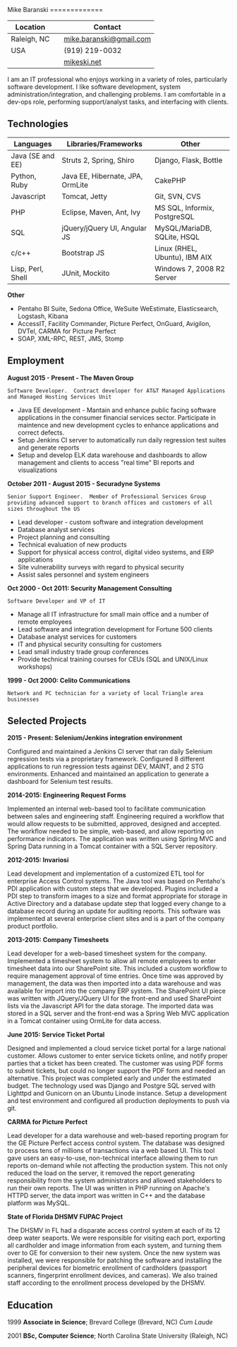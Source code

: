 <div id="content">
Mike Baranski
=============

|Location||Contact|
|-------------------|--------------|---------------------------------|
|Raleigh, NC        |              |mike.baranski@gmail.com          | 
|USA                |              |(919) 219-0032                   |
|                   |              |[mikeski.net](http://mikeski.net)|

I am an IT professional who enjoys working in a variety of roles, particularly software development.  I like software development, system administration/integration, and challenging problems.  I am comfortable in a dev-ops role, performing support/analyst tasks, and interfacing with clients.

Technologies
------------

|**Languages**      |**Libraries/Frameworks**         |**Other**                     |
|-------------------|---------------------------------|------------------------------|
| Java (SE and EE)  | Struts 2, Spring, Shiro         | Django, Flask, Bottle        |
| Python, Ruby      | Java EE, Hibernate, JPA, OrmLite| CakePHP                      |
| Javascript        | Tomcat, Jetty                   | Git, SVN, CVS                |
| PHP               | Eclipse, Maven, Ant, Ivy        | MS SQL, Informix, PostgreSQL |
| SQL               | jQuery/jQuery UI, Angular JS    | MySQL/MariaDB, SQLite, HSQL  |
| c/c++             | Bootstrap JS                    | Linux (RHEL, Ubuntu), IBM AIX| 
| Lisp, Perl, Shell | JUnit, Mockito                  | Windows 7, 2008 R2 Server    |

**Other**

* Pentaho BI Suite, Sedona Office, WeSuite WeEstimate, Elasticsearch, Logstash, Kibana
* AccessIT, Facility Commander, Picture Perfect, OnGuard, Avigilon, DVTel, CARMA for Picture Perfect
* SOAP, XML-RPC, REST, JMS, Stomp

Employment
--------------------
**August 2015 - Present - The Maven Group**

    Software Developer.  Contract developer for AT&T Managed Applications and Managed Hosting Services Unit

* Java EE development - Mantain and enhance public facing software applications in the consumer financial services sector.  Participate in maintence and new development cycles to enhance applications and correct defects.
* Setup Jenkins CI server to automatically run daily regression test suites and generate reports
* Setup and develop ELK data warehouse and dashboards to allow management and clients to access "real time" BI reports and visualizations

**October 2011 - August 2015 - Securadyne Systems**

    Senior Support Engineer.  Member of Professional Services Group providing advanced support to branch offices and customers of all sizes throughout the US

* Lead developer - custom software and integration development
* Database analyst services
* Project planning and consulting
* Technical evaluation of new products
* Support for physical access control, digital video systems, and ERP applications
* Site vulnerability surveys with regard to physical security
* Assist sales personnel and system engineers

**Oct 2000 - Oct 2011: Security Management Consulting**

    Software Developer and VP of IT

* Manage all IT infrastructure for small main office and a number of remote employees
* Lead software and integration development for Fortune 500 clients
* Database analyst services for customers
* IT and physical security consulting for customers
* Lead small industry trade group conferences
* Provide technical training courses for CEUs (SQL and UNIX/Linux workshops)
 
**1999 - Oct 2000: Celito Communications**

    Network and PC technician for a variety of local Triangle area businesses
 
Selected Projects
-----------------

**2015 - Present: Selenium/Jenkins integration environment**

Configured and maintained a Jenkins CI server that ran daily Selenium regression tests via a proprietary framework.  Configured 8 different applications to run regression tests against DEV, MAINT, and 2 STG environments.  Enhanced and maintained an application to generate a dashboard for Selenium test results.

**2014-2015: Engineering Request Forms**

Implemented an internal web-based tool to facilitate communication between sales and engineering staff.  Engineering required a workflow that would allow requests to be submitted, approved, designed and accepted.  The workflow needed to be simple, web-based, and allow reporting on performance indicators.  The application was written using Spring MVC and Spring Data running in a Tomcat container with a SQL Server repository.

**2012-2015: Invariosi**

Lead development and implementation of a customized ETL tool for enterprise Access Control systems.  The Java tool was based on Pentaho's PDI application with custom steps that we developed.  Plugins included a PDI step to transform images to a size and format appropriate for storage in Active Directory and a database update step that logged every change to a database record during an update for auditing reports.  This software was implemented at several enterprise client sites and is a part of the company product portfolio.

**2013-2015: Company Timesheets**

Lead developer for a web-based timesheet system for the company.  Implemented a timesheet system to allow all remote employees to enter timesheet data into our SharePoint site.  This included a custom workflow to require management approval of time entries.  Once time was approved by management, the data was then imported into a data warehouse and was available for import into the company ERP system.  The SharePoint UI piece was written with JQuery/JQuery UI for the front-end and used SharePoint lists via the Javascript API for the data storage.  The imported data was stored in a SQL server and the front-end was a Spring Web MVC application in a Tomcat container using OrmLite for data access.

**June 2015: Service Ticket Portal**

Designed and implemented a cloud service ticket portal for a large national customer.  Allows customer to enter service tickets online, and notify proper parties that a ticket has been created.  The customer was using PDF forms to submit tickets, but could no longer support the PDF form and needed an alternative.  This project was completed early and under the estimated budget.  The technology used was Django and Postgre SQL served with Lighttpd and Gunicorn on an Ubuntu Linode instance.  Setup a development and test environment and configured all production deployments to push via git.

**CARMA for Picture Perfect**

Lead developer for a data warehouse and web-based reporting program for the GE Picture Perfect access control system.  The database was designed to process tens of millions of transactions via a web based UI.  This tool gave users an easy-to-use, non-technical interface allowing them to run reports on-demand while not affecting the production system.  This not only reduced the load on the server, it removed the report generating responsibility from the system administrators and allowed stakeholders to run their own reports.  The UI was written in PHP running on Apache's HTTPD server, the data import was written in C++ and the database platform was MySQL.

**State of Florida DHSMV FUPAC Project**

The DHSMV in FL had a disparate access control system at each of its 12 deep water seaports.  We were responsible for visiting each port, exporting all cardholder and image information from each system, and turning them over to GE for conversion to their new system.  Once the new system was installed, we were responsible for patching the software and installing the peripheral devices for biometric enrollment of cardholders (passport scanners, fingerprint enrollment devices, and cameras).  We also trained staff according to the enrollment process developed by the DHSMV.

Education
---------
 
1999
   **Associate in Science**; Brevard College (Brevard, NC) *Cum Laude*
 
2001
   **BSc, Computer Science**; North Carolina State University (Raleigh, NC)
 
 
</div>
